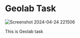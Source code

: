 # Geolab Task

![Screenshot 2024-04-24 221506](https://github.com/NikaMzhavanadze/GeolabTask/assets/55097862/459e0682-bf5f-4709-9b74-47cc71c32410)

This is Geolab task
